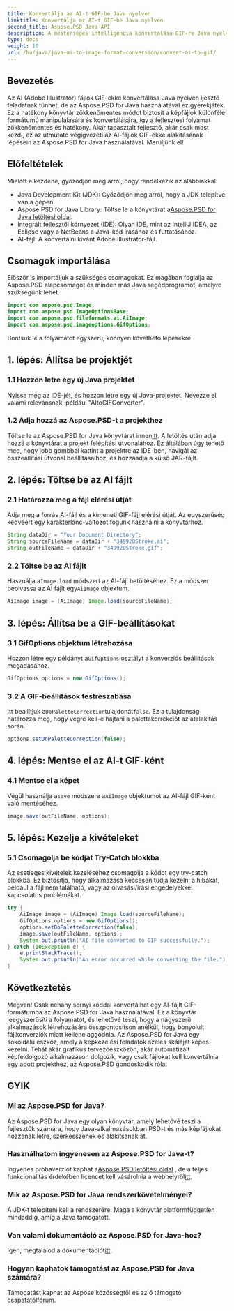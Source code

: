 ```yaml
---
title: Konvertálja az AI-t GIF-be Java nyelven
linktitle: Konvertálja az AI-t GIF-be Java nyelven
second_title: Aspose.PSD Java API
description: A mesterséges intelligencia konvertálása GIF-re Java nyelven az Aspose.PSD segítségével, amely egy egyszerű, hatékony útmutató a fejlesztők számára. Ismerje meg a zökkenőmentes átalakítás előfeltételeit, lépéseit és GYIK-jét.
type: docs
weight: 10
url: /hu/java/java-ai-to-image-format-conversion/convert-ai-to-gif/
---
```

## Bevezetés
Az AI (Adobe Illustrator) fájlok GIF-ekké konvertálása Java nyelven ijesztő feladatnak tűnhet, de az Aspose.PSD for Java használatával ez gyerekjáték. Ez a hatékony könyvtár zökkenőmentes módot biztosít a képfájlok különféle formátumú manipulálására és konvertálására, így a fejlesztési folyamat zökkenőmentes és hatékony. Akár tapasztalt fejlesztő, akár csak most kezdi, ez az útmutató végigvezeti az AI-fájlok GIF-ekké alakításának lépésein az Aspose.PSD for Java használatával. Merüljünk el!
## Előfeltételek
Mielőtt elkezdené, győződjön meg arról, hogy rendelkezik az alábbiakkal:
- Java Development Kit (JDK): Győződjön meg arról, hogy a JDK telepítve van a gépen.
- Aspose.PSD for Java Library: Töltse le a könyvtárat a[Aspose.PSD for Java letöltési oldal](https://releases.aspose.com/psd/java/).
- Integrált fejlesztői környezet (IDE): Olyan IDE, mint az IntelliJ IDEA, az Eclipse vagy a NetBeans a Java-kód írásához és futtatásához.
- AI-fájl: A konvertálni kívánt Adobe Illustrator-fájl.
## Csomagok importálása
Először is importáljuk a szükséges csomagokat. Ez magában foglalja az Aspose.PSD alapcsomagot és minden más Java segédprogramot, amelyre szükségünk lehet.
```java
import com.aspose.psd.Image;
import com.aspose.psd.ImageOptionsBase;
import com.aspose.psd.fileformats.ai.AiImage;
import com.aspose.psd.imageoptions.GifOptions;
```
Bontsuk le a folyamatot egyszerű, könnyen követhető lépésekre.
## 1. lépés: Állítsa be projektjét
### 1.1 Hozzon létre egy új Java projektet
Nyissa meg az IDE-jét, és hozzon létre egy új Java-projektet. Nevezze el valami relevánsnak, például "AItoGIFConverter".
### 1.2 Adja hozzá az Aspose.PSD-t a projekthez
 Töltse le az Aspose.PSD for Java könyvtárat innen[itt](https://releases.aspose.com/psd/java/). A letöltés után adja hozzá a könyvtárat a projekt felépítési útvonalához. Ez általában úgy tehető meg, hogy jobb gombbal kattint a projektre az IDE-ben, navigál az összeállítási útvonal beállításaihoz, és hozzáadja a külső JAR-fájlt.
## 2. lépés: Töltse be az AI fájlt
### 2.1 Határozza meg a fájl elérési útját
Adja meg a forrás AI-fájl és a kimeneti GIF-fájl elérési útját. Az egyszerűség kedvéért egy karakterlánc-változót fogunk használni a könyvtárhoz.
```java
String dataDir = "Your Document Directory";
String sourceFileName = dataDir + "34992OStroke.ai";
String outFileName = dataDir + "34992OStroke.gif";
```
### 2.2 Töltse be az AI fájlt
 Használja a`Image.load` módszert az AI-fájl betöltéséhez. Ez a módszer beolvassa az AI fájlt egy`AiImage` objektum.
```java
AiImage image = (AiImage) Image.load(sourceFileName);
```
## 3. lépés: Állítsa be a GIF-beállításokat
### 3.1 GifOptions objektum létrehozása
 Hozzon létre egy példányt a`GifOptions` osztályt a konverziós beállítások megadásához.
```java
GifOptions options = new GifOptions();
```
### 3.2 A GIF-beállítások testreszabása
 Itt beállítjuk a`DoPaletteCorrection`tulajdonát`false`. Ez a tulajdonság határozza meg, hogy végre kell-e hajtani a palettakorrekciót az átalakítás során.
```java
options.setDoPaletteCorrection(false);
```
## 4. lépés: Mentse el az AI-t GIF-ként
### 4.1 Mentse el a képet
 Végül használja a`save` módszere a`AiImage` objektumot az AI-fájl GIF-ként való mentéséhez.
```java
image.save(outFileName, options);
```
## 5. lépés: Kezelje a kivételeket
### 5.1 Csomagolja be kódját Try-Catch blokkba
Az esetleges kivételek kezeléséhez csomagolja a kódot egy try-catch blokkba. Ez biztosítja, hogy alkalmazása kecsesen tudja kezelni a hibákat, például a fájl nem található, vagy az olvasási/írási engedélyekkel kapcsolatos problémákat.
```java
try {
    AiImage image = (AiImage) Image.load(sourceFileName);
    GifOptions options = new GifOptions();
    options.setDoPaletteCorrection(false);
    image.save(outFileName, options);
    System.out.println("AI file converted to GIF successfully.");
} catch (IOException e) {
    e.printStackTrace();
    System.out.println("An error occurred while converting the file.");
}
```
## Következtetés
Megvan! Csak néhány sornyi kóddal konvertálhat egy AI-fájlt GIF-formátumba az Aspose.PSD for Java használatával. Ez a könyvtár leegyszerűsíti a folyamatot, és lehetővé teszi, hogy a nagyszerű alkalmazások létrehozására összpontosítson anélkül, hogy bonyolult fájlkonverziók miatt kellene aggódnia. 
Az Aspose.PSD for Java egy sokoldalú eszköz, amely a képkezelési feladatok széles skáláját képes kezelni. Tehát akár grafikus tervezőeszközön, akár automatizált képfeldolgozó alkalmazáson dolgozik, vagy csak fájlokat kell konvertálnia egy adott projekthez, az Aspose.PSD gondoskodik róla.
## GYIK
### Mi az Aspose.PSD for Java?
Az Aspose.PSD for Java egy olyan könyvtár, amely lehetővé teszi a fejlesztők számára, hogy Java-alkalmazásokban PSD-t és más képfájlokat hozzanak létre, szerkesszenek és alakítsanak át.
### Használhatom ingyenesen az Aspose.PSD for Java-t?
 Ingyenes próbaverziót kaphat a[Aspose.PSD letöltési oldal](https://releases.aspose.com/) , de a teljes funkcionalitás érdekében licencet kell vásárolnia a webhelyről[itt](https://purchase.aspose.com/buy).
### Mik az Aspose.PSD for Java rendszerkövetelményei?
A JDK-t telepíteni kell a rendszerére. Maga a könyvtár platformfüggetlen mindaddig, amíg a Java támogatott.
### Van valami dokumentáció az Aspose.PSD for Java-hoz?
 Igen, megtalálod a dokumentációt[itt](https://reference.aspose.com/psd/java/).
### Hogyan kaphatok támogatást az Aspose.PSD for Java számára?
Támogatást kaphat az Aspose közösségtől és az ő támogató csapatától[fórum](https://forum.aspose.com/c/psd/34).
